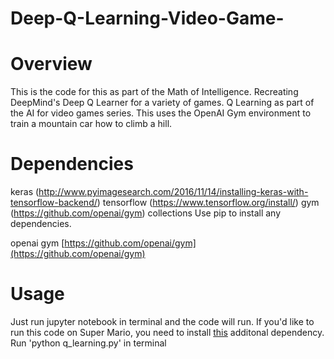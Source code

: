 # Deep-Q-Learning-Video-Game-
# Overview 
This is the code for this as part of the Math of Intelligence. Recreating DeepMind's Deep Q Learner for a variety of games.
Q Learning as part of the AI for video games series. This uses the OpenAI Gym environment to train a mountain car how to climb a hill.

# Dependencies
keras (http://www.pyimagesearch.com/2016/11/14/installing-keras-with-tensorflow-backend/)
tensorflow (https://www.tensorflow.org/install/)
gym (https://github.com/openai/gym)
collections
Use pip to install any dependencies.

openai gym [https://github.com/openai/gym](https://github.com/openai/gym)

# Usage
Just run jupyter notebook in terminal and the code will run. If you'd like to run this code on Super Mario, you need to install [this](https://github.com/ppaquette/gym-super-mario) additonal dependency.
Run 'python q_learning.py' in terminal
